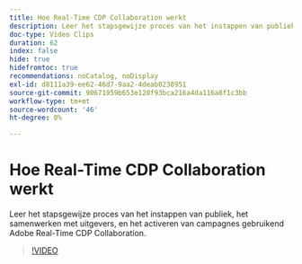 ```yaml
---
title: Hoe Real-Time CDP Collaboration werkt
description: Leer het stapsgewijze proces van het instappen van publiek, het samenwerken met uitgevers, en het activeren van campagnes gebruikend Adobe Real-Time CDP Collaboration.
doc-type: Video Clips
duration: 62
index: false
hide: true
hidefromtoc: true
recommendations: noCatalog, noDisplay
exl-id: d8111a39-ee62-46d7-9aa2-4deab0238951
source-git-commit: 90671959b653e120f93bca216a4da116a8f1c3bb
workflow-type: tm+mt
source-wordcount: '46'
ht-degree: 0%

---
```


# Hoe Real-Time CDP Collaboration werkt

Leer het stapsgewijze proces van het instappen van publiek, het samenwerken met uitgevers, en het activeren van campagnes gebruikend Adobe Real-Time CDP Collaboration.

<!-- 62_OS511_3442426_61_how-realtime-cdp-collaboration-works -->
>[!VIDEO](https://video.tv.adobe.com/v/3458278/?learn=on&enablevpops=true)
